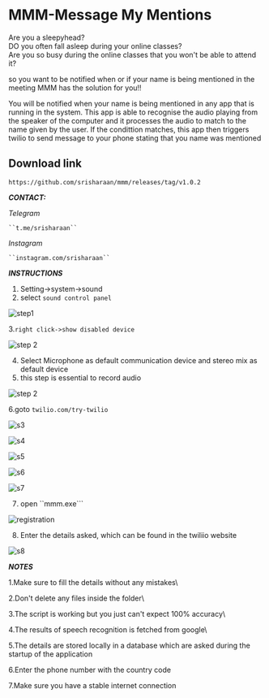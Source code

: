 # MMM-Message My Mentions 

Are you a sleepyhead?\
DO you often fall asleep during your online classes?\
Are you so busy during the online classes that you won't be able to attend it?


so you want to be notified when or if your name is being mentioned in the meeting
MMM has the solution for you!!

You will be notified when your name is being mentioned in any app that is running in the system.
This app is able to recognise the audio playing from the speaker of the computer and it processes the audio to match to the name given
by the user.
If the condittion matches, this app then triggers twilio to send message to your phone stating that you name was mentioned

## Download link
``https://github.com/srisharaan/mmm/releases/tag/v1.0.2``



***CONTACT:***

  *Telegram*

    ``t.me/srisharaan``

   *Instagram*

    ``instagram.com/srisharaan``



***INSTRUCTIONS***

1. Setting->system->sound
2. select ``sound control panel``

![step1](screenshots/11.PNG)

3.``right click->show disabled device``

![step 2](screenshots/12.PNG)

4. Select Microphone as default communication device and stereo mix as default device
5. this step is essential to record audio 

![step 2](screenshots/12.PNG)



6.goto ``twilio.com/try-twilio``

![s3](screenshots/Inked2_LI.jpg)

![s4](screenshots/Inked3_LI.jpg)

![s5](screenshots/Inked4_LI.jpg)

![s6](screenshots/Inked5_LI.jpg)

![s7](screenshots/Inked6_LI.jpg)

7. open ``mmm.exe``` 

![registration](screenshots/17.PNG)

8. Enter the details asked, which can be found in the twiliio website


![s8](screenshots/18.PNG)



***NOTES***

1.Make sure to fill the details without any mistakes\


2.Don't delete any files inside the folder\


3.The script is working but you just can't expect 100% accuracy\


4.The results of speech recognition is fetched from google\


5.The details are stored locally in a database which are asked during the startup of the application


6.Enter the phone number with the country code


7.Make sure you have a stable internet connection

